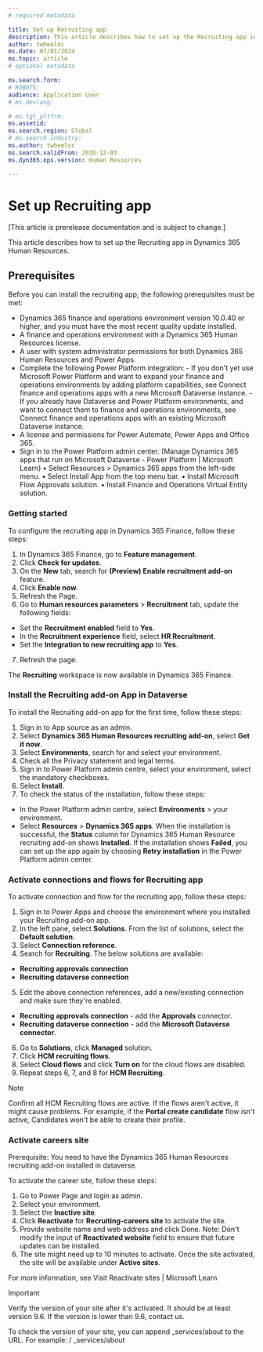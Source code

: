 ```yaml
---
# required metadata

title: Set up Recruiting app 
description: This article describes how to set up the Recruiting app in Dynamics 365 Human Resources.
author: twheeloc
ms.date: 07/01/2024
ms.topic: article
# optional metadata

ms.search.form: 
# ROBOTS: 
audience: Application User
# ms.devlang: 

# ms.tgt_pltfrm: 
ms.assetid: 
ms.search.region: Global
# ms.search.industry: 
ms.author: twheeloc
ms.search.validFrom: 2020-12-03
ms.dyn365.ops.version: Human Resources

---
```


# Set up Recruiting app 

[This article is prerelease documentation and is subject to change.]

This article describes how to set up the Recruiting app in Dynamics 365 Human Resources.

## Prerequisites
Before you can install the recruiting app, the following prerequisites must be met: 
 - Dynamics 365 finance and operations environment version 10.0.40 or higher, and you must have the most recent quality update installed.
 - A finance and operations environment with a Dynamics 365 Human Resources license.
 - A user with system administrator permissions for both Dynamics 365 Human Resources and Power Apps.
 - Complete the following Power Platform integration:
            - If you don't yet use Microsoft Power Platform and want to expand your finance and operations environments by adding platform capabilities, see Connect finance and operations apps with a new
   Microsoft Dataverse instance.
           - If you already have Dataverse and Power Platform environments, and want to connect them to finance and operations environments, see Connect finance and operations apps with an existing Microsoft
   Dataverse instance.
 - A license and permissions for Power Automate, Power Apps and Office 365.
 - Sign in to the Power Platform admin center. (Manage Dynamics 365 apps that run on Microsoft Dataverse - Power Platform | Microsoft Learn)
        •	Select Resources > Dynamics 365 apps from the left-side menu.
        •	Select Install App from the top menu bar.
        •	Install Microsoft Flow Approvals solution.
        •	Install Finance and Operations Virtual Entity solution.
 
### Getting started

To configure the recruiting app in Dynamics 365 Finance, follow these steps: 
 
1.	In Dynamics 365 Finance, go to **Feature management**.
2.	Click **Check for updates**.
3.	On the **New** tab, search for **(Preview) Enable recruitment add-on** feature.
4.	Click **Enable now**.
5.	Refresh the Page.
6.	Go to **Human resources parameters** > **Recruitment** tab, update the following fields: 
 - Set the **Recruitment enabled** field to **Yes**.
 - In the **Recruitment experience** field, select **HR Recruitment**.
 - Set the **Integration to new recruiting app** to **Yes**.
7. Refresh the page.

The **Recruiting** workspace is now available in Dynamics 365 Finance.


### Install the Recruiting add-on App in Dataverse

To install the Recruiting add-on app for the first time, follow these steps:
 
1.	Sign in to App source as an admin. 
2.	Select **Dynamics 365 Human Resources recruiting add-on**, select **Get it now**.
3.	Select **Environments**, search for and select your environment.
4.	Check all the Privacy statement and legal terms.
5.	Sign in to Power Platform admin centre, select your environment, select the mandatory checkboxes.
6.  Select **Install**.
7.  To check the status of the installation, follow these steps:
 - In the Power Platform admin centre, select **Environments** > your environment.
 - Select **Resources** > **Dynamics 365 apps**. 
When the installation is successful, the **Status** column for Dynamics 365 Human Resource recruiting add-on shows **Installed**.
If the installation shows **Failed**, you can set up the app again by choosing **Retry installation** in the Power Platform admin center.

### Activate connections and flows for Recruiting app
To activate connection and flow for the recruiting app, follow these steps: 
1.	Sign in to Power Apps and choose the environment where you installed your Recruiting add-on app.
2.	In the left pane, select **Solutions**. From the list of solutions, select the **Default solution**.
3.	Select **Connection reference**.
4.	Search for **Recruiting**. The below solutions are available: 
 - **Recruiting approvals connection**
 - **Recruiting dataverse connection**
5.	Edit the above connection references, add a new/existing connection and make sure they're enabled.
 - **Recruiting approvals connection** - add the **Approvals** connector.
 - **Recruiting dataverse connection** - add the **Microsoft Dataverse connector**.
6.	Go to **Solutions**, click **Managed** solution.
7.	Click **HCM recruiting flows**.
8.	Select **Cloud flows** and click **Turn on** for the cloud flows are disabled.
9.	Repeat steps 6, 7, and 8 for **HCM Recruiting**.
 
>[!Note]
> Confirm all HCM Recruiting flows are active. If the flows aren't active, it might cause problems. For example, if the **Portal create candidate** flow isn't active, Candidates won't be able to create their
> profile.

### Activate careers site

Prerequisite: You need to have the Dynamics 365 Human Resources recruiting add-on installed in dataverse.

To activate the career site, follow these steps:
1.	Go to Power Page and login as admin. 
2.	Select your environment.
3.	Select the **Inactive site**.
4.	Click **Reactivate** for **Recruiting-careers site** to activate the site.  
5.	Provide website name and web address and click Done.
Note: Don't modify the input of **Reactivated website** field to ensure that future updates can be installed. 
6.	The site might need up to 10 minutes to activate. Once the site activated, the site will be available under **Active sites**. 

For more information, see Visit Reactivate sites | Microsoft Learn

>[!Important]
> Verify the version of your site after it's activated. It should be at least version 9.6. If the version is lower than 9.6, contact us.

To check the version of your site, you can append _services/about to the URL.
For example: <Site name>/ _services/about




